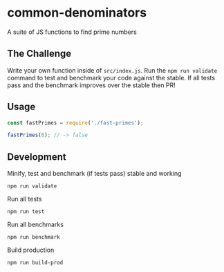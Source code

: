 # common-denominators

A suite of JS functions to find prime numbers

## The Challenge

Write your own function inside of `src/index.js`. Run the `npm run validate` command to test and benchmark your code against the stable. If all tests pass and the benchmark improves over the stable then PR!

## Usage

```javascript
const fastPrimes = require('./fast-primes');

fastPrimes(6); // -> false
```

## Development

Minify, test and benchmark (if tests pass) stable and working

```node
npm run validate
```

Run all tests

```node
npm run test
```

Run all benchmarks

```node
npm run benchmark
```

Build production

```node
npm run build-prod
```
